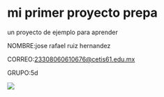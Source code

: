 # mi primer proyecto prepa

un proyecto de ejemplo para aprender

NOMBRE:jose rafael ruiz hernandez

CORREO:23308060610676@cetis61.edu.mx

GRUPO:5d

![](https://github.com/23308060610676-cyber/mi-primerproyecto-prepa.git)
